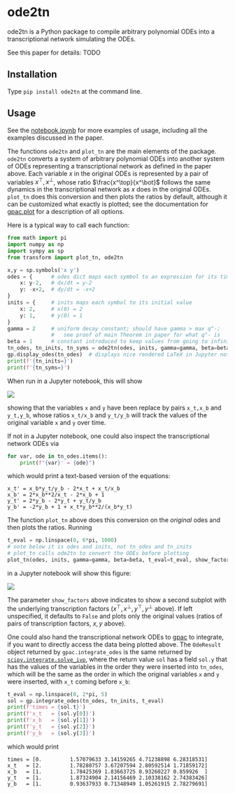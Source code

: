 # ode2tn
ode2tn is a Python package to compile arbitrary polynomial ODEs into a transcriptional network simulating the ODEs.

See this paper for details: TODO

## Installation

Type `pip install ode2tn` at the command line.

## Usage

See the [notebook.ipynb](https://github.com/UC-Davis-molecular-computing/ode2tn/blob/main/notebook.ipynb) for more examples of usage, including all the examples discussed in the paper.

The functions `ode2tn` and `plot_tn` are the main elements of the package.
`ode2tn` converts a system of arbitrary polynomial ODEs into another system of ODEs representing a transcriptional network as defined in the paper above.
Each variable $x$ in the original ODEs is represented by a pair of variables $x^\top,x^\bot$, whose ratio $\frac{x^\top}{x^\bot}$ follows the same dynamics in the transcriptional network as $x$ does in the original ODEs.
`plot_tn` does this conversion and then plots the ratios by default, although it can be customized what exactly is plotted; 
see the documentation for [gpac.plot](https://gpac.readthedocs.io/en/latest/#gpac.ode.plot) for a description of all options.

Here is a typical way to call each function:

```python
from math import pi
import numpy as np
import sympy as sp
from transform import plot_tn, ode2tn

x,y = sp.symbols('x y')
odes = {      # odes dict maps each symbol to an expression for its time derivative
    x: y-2,   # dx/dt = y-2
    y: -x+2,  # dy/dt = -x+2
}
inits = {     # inits maps each symbol to its initial value
    x: 2,     # x(0) = 2
    y: 1,     # y(0) = 1
}
gamma = 2     # uniform decay constant; should have gamma > max q^-; 
              #   see proof of main Theorem in paper for what q^- is
beta = 1      # constant introduced to keep values from going to infinity or 0
tn_odes, tn_inits, tn_syms = ode2tn(odes, inits, gamma=gamma, beta=beta)
gp.display_odes(tn_odes)  # displays nice rendered LaTeX in Jupyter notebook
print(f'{tn_inits=}')
print(f'{tn_syms=}')
```

When run in a Jupyter notebook, this will show

![](images/ode-display.png)

showing that the variables `x` and `y` have been replace by pairs `x_t,x_b` and `y_t,y_b`, whose ratios `x_t/x_b` and `y_t/y_b` will track the values of the original variable `x` and `y` over time.

If not in a Jupyter notebook, one could also inspect the transcriptional network ODEs via
```python
for var, ode in tn_odes.items():
    print(f"{var}' = {ode}")
```
which would print a text-based version of the equations:
```
x_t' = x_b*y_t/y_b - 2*x_t + x_t/x_b
x_b' = 2*x_b**2/x_t - 2*x_b + 1
y_t' = 2*y_b - 2*y_t + y_t/y_b
y_b' = -2*y_b + 1 + x_t*y_b**2/(x_b*y_t)
```

The function `plot_tn` above does this conversion on the *original* odes and then plots the ratios.
Running 

```python
t_eval = np.linspace(0, 6*pi, 1000)
# note below it is odes and inits, not tn_odes and tn_inits
# plot_tn calls ode2tn to convert the ODEs before plotting
plot_tn(odes, inits, gamma=gamma, beta=beta, t_eval=t_eval, show_factors=True)
```

in a Jupyter notebook will show this figure:

![](images/sine-cosine-plot.svg)

The parameter `show_factors` above indicates to show a second subplot with the underlying transcription factors ($x^\top, x^\bot, y^\top, y^\bot$ above).
If left unspecified, it defaults to `False` and plots only the original values (ratios of pairs of transcription factors, $x,y$ above).

One could also hand the transcriptional network ODEs to [gpac](https://github.com/UC-Davis-molecular-computing/gpac) to integrate, if you want to directly access the data being plotted above.
The `OdeResult` object returned by `gpac.integrate_odes` is the same returned by [`scipy.integrate.solve_ivp`](https://docs.scipy.org/doc/scipy/reference/generated/scipy.integrate.solve_ivp.html), where the return value `sol` has a field `sol.y` that has the values of the variables in the order they were inserted into `tn_odes`, which will be the same as the order in which the original variables `x` and `y` were inserted, with `x_t` coming before `x_b`:

```python
t_eval = np.linspace(0, 2*pi, 5)
sol = gp.integrate_odes(tn_odes, tn_inits, t_eval)
print(f'times = {sol.t}')
print(f'x_t   = {sol.y[0]}')
print(f'x_b   = {sol.y[1]}')
print(f'y_t   = {sol.y[2]}')
print(f'y_b   = {sol.y[3]}')
```

which would print

```
times = [0.         1.57079633 3.14159265 4.71238898 6.28318531]
x_t   = [2.         1.78280757 3.67207594 2.80592514 1.71859172]
x_b   = [1.         1.78425369 1.83663725 0.93260227 0.859926  ]
y_t   = [1.         1.87324904 2.14156469 2.10338162 2.74383426]
y_b   = [1.         0.93637933 0.71348949 1.05261915 2.78279691]
```


